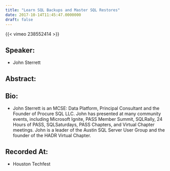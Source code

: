 ```yaml
---
title: "Learn SQL Backups and Master SQL Restores"
date: 2017-10-14T11:45:47.0000000
draft: false
---
```


{{< vimeo 238552414 >}}

## Speaker:

 - John Sterrett

## Abstract:



## Bio:

 - <p>John Sterrett is an MCSE: Data Platform, Principal Consultant and the Founder of Procure SQL LLC.  John has presented at many community events, including Microsoft Ignite, PASS Member Summit, SQLRally, 24 Hours of PASS, SQLSaturdays, PASS Chapters, and Virtual Chapter meetings. John is a leader of the Austin SQL Server User Group and the founder of the HADR Virtual Chapter.</p>

## Recorded At:

 - Houston Techfest

